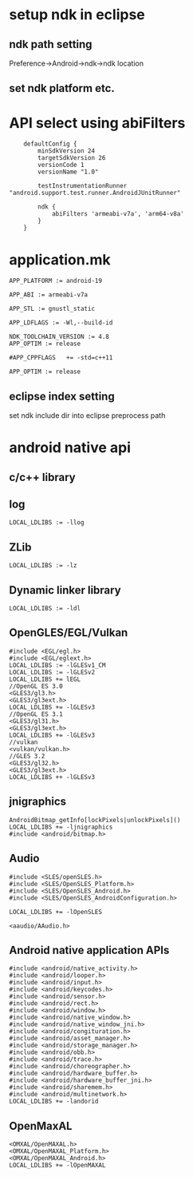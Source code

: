 # setup ndk in eclipse
## ndk path setting
Preference->Android->ndk->ndk location

## set ndk platform etc.
# API select using abiFilters
```
    defaultConfig {
        minSdkVersion 24
        targetSdkVersion 26
        versionCode 1
        versionName "1.0"

        testInstrumentationRunner "android.support.test.runner.AndroidJUnitRunner"

        ndk {
            abiFilters 'armeabi-v7a', 'arm64-v8a'
        }
    }
```
# application.mk
```
APP_PLATFORM := android-19

APP_ABI := armeabi-v7a

APP_STL := gnustl_static

APP_LDFLAGS := -Wl,--build-id

NDK_TOOLCHAIN_VERSION := 4.8
APP_OPTIM := release

#APP_CPPFLAGS	+= -std=c++11

APP_OPTIM := release
```
## eclipse index setting
set ndk include dir into eclipse preprocess path

# android native api
## c/c++ library
## log
```
LOCAL_LDLIBS := -llog
```
## ZLib
```
LOCAL_LDLIBS := -lz
```
## Dynamic linker library
```
LOCAL_LDLIBS := -ldl
```
## OpenGLES/EGL/Vulkan
```
#include <EGL/egl.h>
#include <EGL/eglext.h>
LOCAL_LDLIBS := -lGLESv1_CM 
LOCAL_LDLIBS := -lGLESv2
LOCAL_LDLIBS += lEGL
//OpenGL ES 3.0
<GLES3/gl3.h>
<GLES3/gl3ext.h>
LOCAL_LDLIBS += -lGLESv3
//OpenGL ES 3.1
<GLES3/gl31.h>
<GLES3/gl3ext.h>
LOCAL_LDLIBS += -lGLESv3
//vulkan
<vulkan/vulkan.h>
//GLES 3.2
<GLES3/gl32.h>
<GLES3/gl3ext.h>
LOCAL_LDLIBS ++ -lGLESv3
```
## jnigraphics
```
AndroidBitmap_getInfo[lockPixels|unlockPixels]()
LOCAL_LDLIBS += -ljnigraphics
#include <android/bitmap.h>
```
## Audio
```
#include <SLES/openSLES.h>
#include <SLES/OpenSLES_Platform.h>
#include <SLES/OpenSLES_Android.h>
#include <SLES/OpenSLES_AndroidConfiguration.h>

LOCAL_LDLIBS += -lOpenSLES

<aaudio/AAudio.h>
```
## Android native application APIs
```
#include <android/native_activity.h>
#include <android/looper.h>
#include <android/input.h>
#include <android/keycodes.h>
#include <android/sensor.h>
#include <android/rect.h>
#include <android/window.h>
#include <android/native_window.h>
#include <android/native_window_jni.h>
#include <android/congituration.h>
#include <android/asset_manager.h>
#include <android/storage_manager.h>
#include <android/obb.h>
#include <android/trace.h>
#include <android/choreographer.h>
#include <android/hardware_buffer.h>
#include <android/hardware_buffer_jni.h>
#include <android/sharemem.h>
#include <android/multinetwork.h>
LOCAL_LDLIBS += -landorid
```

## OpenMaxAL
```
<OMXAL/OpenMAXAL.h>
<OMXAL/OpenMAXAL_Platform.h>
<OMXAL/OpenMAXAL_Android.h>
LOCAL_LDLIBS += -lOpenMAXAL
```